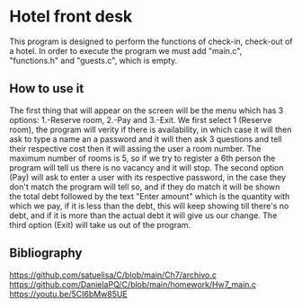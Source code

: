# Hotel front desk
This program is designed to perform the functions of check-in, check-out of a hotel.
In order to execute the program we must add "main.c", "functions.h" and "guests.c", which is empty.

## How to use it
The first thing that will appear on the screen will be the menu which has 3 options: 1.-Reserve room, 2.-Pay and 3.-Exit.
We first select 1 (Reserve room), the program will verity if there is availability, in which case it will then ask to type a name an a password and it will then ask 3 
questions and tell their respective cost then it will assing the user a room number. The maximum number of rooms is 5, so if we try to register a 6th person the program will tell
us there is no vacancy and it will stop.
The second option (Pay) will ask to enter a user with its respective password, in the case they don't match the program will tell so, and if they do match it will be shown the total debt followed by the text "Enter amount" which is the quantity with which we pay, if it is less than the debt, this will keep showing till there's no debt, and if it is more than the actual debt it will give us our change.
The third option (Exit) will take us out of the program.

## Bibliography
https://github.com/satuelisa/C/blob/main/Ch7/archivo.c  
https://github.com/DanielaPQ/C/blob/main/homework/Hw7_main.c  
https://youtu.be/5CI6bMw85UE
